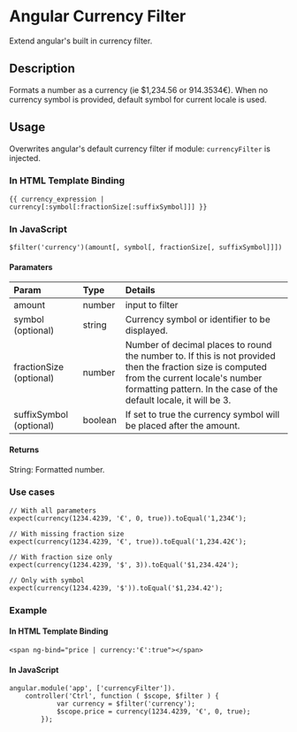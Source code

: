 # Angular Currency Filter

Extend angular's built in currency filter.


## Description
Formats a number as a currency (ie $1,234.56 or 914.3534€).
When no currency symbol is provided, default symbol for current locale is used.

## Usage

Overwrites angular's default currency filter if module: `currencyFilter` is injected.

### In HTML Template Binding
    {{ currency_expression | currency[:symbol[:fractionSize[:suffixSymbol]]] }}

### In JavaScript
    $filter('currency')(amount[, symbol[, fractionSize[, suffixSymbol]]])

#### Paramaters

Param                   | Type    | Details
:---------------------- | :------ | :------
amount                  | number  | input to filter
symbol (optional)       | string  | Currency symbol or identifier to be displayed.
fractionSize (optional) | number  | Number of decimal places to round the number to. If this is not provided then the fraction size is computed from the current locale's number formatting pattern. In the case of the default locale, it will be 3.
suffixSymbol (optional) | boolean | If set to true the currency symbol will be placed after the amount.

#### Returns

String: Formatted number.

### Use cases

    // With all parameters
    expect(currency(1234.4239, '€', 0, true)).toEqual('1,234€');

    // With missing fraction size
    expect(currency(1234.4239, '€', true)).toEqual('1,234.42€');

    // With fraction size only
    expect(currency(1234.4239, '$', 3)).toEqual('$1,234.424');

    // Only with symbol
    expect(currency(1234.4239, '$')).toEqual('$1,234.42');

### Example

#### In HTML Template Binding

    <span ng-bind="price | currency:'€':true"></span>
   
#### In JavaScript 

    angular.module('app', ['currencyFilter']).
        controller('Ctrl', function ( $scope, $filter ) {
                var currency = $filter('currency');
                $scope.price = currency(1234.4239, '€', 0, true);
            });

